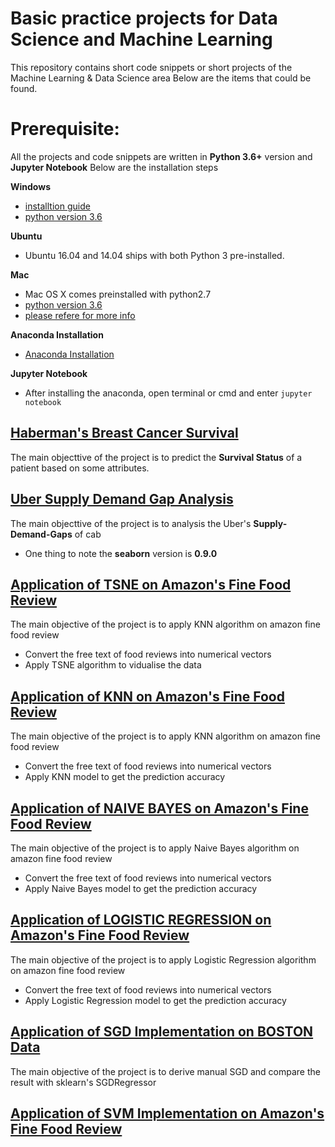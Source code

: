 # Basic practice projects for Data Science and Machine Learning
This repository contains short code snippets or short projects of the Machine Learning & Data Science area
Below are the items that could be found.

# Prerequisite:
All the projects and code snippets are written in **Python 3.6+** version and **Jupyter Notebook**
Below are the installation steps

**Windows**

* [installtion guide](https://www.howtogeek.com/197947/how-to-install-python-on-windows/)
* [python version 3.6](https://www.python.org/ftp/python/3.6.3/python-3.6.3rc1-amd64.exe)

**Ubuntu**

* Ubuntu 16.04  and 14.04 ships with both Python 3 pre-installed.

**Mac**

* Mac OS X comes preinstalled with python2.7
* [python version 3.6](https://www.python.org/downloads/mac-osx/)
* [please refere for more info](https://docs.python.org/3/using/mac.html)

**Anaconda Installation**

* [Anaconda Installation](https://docs.anaconda.com/anaconda/install/)

**Jupyter Notebook**

* After installing the anaconda, open terminal or cmd and enter `jupyter notebook`

## [Haberman's Breast Cancer Survival](https://github.com/ritun16/Machine_Learning_short_projecct/tree/master/Haberman_Survey_Analysis)
The main objecttive of the project is to predict the **Survival Status** of a patient based on some attributes.

## [Uber Supply Demand Gap Analysis](https://github.com/ritun16/Machine_Learning_short_projecct/tree/master/Uber_Supply_Demand_Analysis)
The main objecttive of the project is to analysis the Uber's **Supply-Demand-Gaps** of cab
* One thing to note the **seaborn** version is **0.9.0**

## [Application of TSNE on Amazon's Fine Food Review](https://github.com/ritun16/Machine_Learning_short_projecct/tree/master/TSNE_on_amazon_food_review)
The main objective of the project is to apply KNN algorithm on amazon fine food review
* Convert the free text of food reviews into numerical vectors
* Apply TSNE algorithm to vidualise the data

## [Application of KNN on Amazon's Fine Food Review](https://github.com/ritun16/Machine_Learning_short_projecct/tree/master/KNN_on_amazon_food_review)
The main objective of the project is to apply KNN algorithm on amazon fine food review
* Convert the free text of food reviews into numerical vectors
* Apply KNN model to get the prediction accuracy

## [Application of NAIVE BAYES on Amazon's Fine Food Review](https://github.com/ritun16/Machine_Learning_short_projecct/tree/master/Naive_Bayes_on_Amazon_Food_Review)
The main objective of the project is to apply Naive Bayes algorithm on amazon fine food review
* Convert the free text of food reviews into numerical vectors
* Apply Naive Bayes model to get the prediction accuracy

## [Application of LOGISTIC REGRESSION on Amazon's Fine Food Review](https://github.com/ritun16/Machine_Learning_short_projecct/tree/master/Logistic_Regression_on_Amazon_Food_Review)
The main objective of the project is to apply Logistic Regression algorithm on amazon fine food review
* Convert the free text of food reviews into numerical vectors
* Apply Logistic Regression model to get the prediction accuracy

## [Application of SGD Implementation on BOSTON Data](https://github.com/ritun16/Machine_Learning_short_projecct/tree/master/SGD_Implementation)
The main objective of the project is to derive manual SGD and compare the result with sklearn's SGDRegressor

## [Application of SVM Implementation on Amazon's Fine Food Review](https://github.com/ritun16/Machine_Learning_short_projecct/tree/master/SVM_on_Amazon_Fine_Food_Review)


